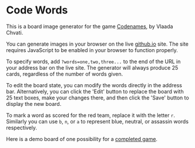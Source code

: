 # Code Words
This is a board image generator for the game [Codenames], by Vlaada Chvati.

You can generate images in your browser on the live [github.io] site. The site requires JavaScript to be enabled in your browser to function properly.

To specify words, add `?words=one,two,three...` to the end of the URL in your address bar on the live site. The generator will always produce 25 cards, regardless of the number of words given.

To edit the board state, you can modify the words directly in the address bar. Alternatively, you can click the 'Edit' button to replace the board with 25 text boxes, make your changes there, and then click the 'Save' button to display the new board.

To mark a word as scored for the red team, replace it with the letter `r`. Similarly you can use `b`, `n`, or `a` to represent blue, neutral, or assassin words respectively.

Here is a demo board of one possibility for a [completed game].

[Codenames]: https://boardgamegeek.com/boardgame/178900/codenames
[github.io]: http://madrob.github.io/codewords/
[completed game]: http://madrob.github.io/codewords/?words=b,b,r,fair,mass,a,pole,r,r,b,turkey,n,r,cricket,bill,b,r,b,b,b,king,lap,r,n,tooth
